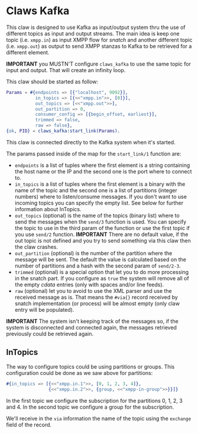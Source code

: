 Claws Kafka
===========

This claw is designed to use Kafka as input/output system thru the use of different topics as input and output streams. The main idea is keep one topic (i.e. `xmpp.in`) as input XMPP flow for *snatch* and another different topic (i.e. `xmpp.out`) as output to send XMPP stanzas to Kafka to be retrieved for a different element.

**IMPORTANT** you MUSTN'T configure `claws_kafka` to use the same topic for input and output. That will create an infinity loop.

This claw should be started as follow:

```erlang
Params = #{endpoints => [{"localhost", 9092}],
           in_topics => [{<<"xmpp.in">>, [0]}],
           out_topics => [<<"xmpp.out">>],
           out_partition => 0,
           consumer_config => [{begin_offset, earliest}],
           trimmed => false,
           raw => false},
{ok, PID} = claws_kafka:start_link(Params).
```

This claw is connected directly to the Kafka system when it's started.

The params passed inside of the map for the `start_link/1` function are:

- `endpoints` is a list of tuples where the first element is a string containing the host name or the IP and the second one is the port where to connect to.
- `in_topics` is a list of tuples where the first element is a binary with the name of the topic and the second one is a list of partitions (integer numbers) where to listen/consume messages. If you don't want to use incoming topics you can specify the empty list. See below for further information about InTopics.
- `out_topics` (optional) is the name of the topics (binary list) where to send the messages when the `send/3` function is used. You can specify the topic to use in the third param of the function or use the first topic if you use `send/2` function. **IMPORTANT** There are no default value, if the out topic is not defined and you try to send something via this claw then the claw crashes.
- `out_partition` (optional) is the number of the partition where the message will be sent. The default the value is calculated based on the number of partitions and a hash with the second param of `send/2-3`.
- `trimmed` (optional) is a special option that let you to do more processing in the snatch part. If you configure as `true` the system will remove all of the empty *cdata* entries (only with spaces and/or line feeds).
- `raw` (optional) let you to avoid to use the XML parser and use the received message as is. That means the `#via{}` record received by snatch implementation (or process) will be almost empty (only claw entry will be populated).

**IMPORTANT** The system isn't keeping track of the messages so, if the system is disconnected and connected again, the messages retrieved previously could be retrieved again.

InTopics
--------

The way to configure topics could be using partitions or groups. This configuration could be done as we saw above for partitions:

```erlang
#{in_topics => [{<<"xmpp.in.1">>, [0, 1, 2, 3, 4]},
                {<<"xmpp.in.2">>, {group, <<"xmpp-in-group">>}}]}
```

In the first topic we configure the subscription for the partitions 0, 1, 2, 3 and 4. In the second topic we configure a group for the subscription.

We'll receive in the `via` information the name of the topic using the `exchange` field of the record.
